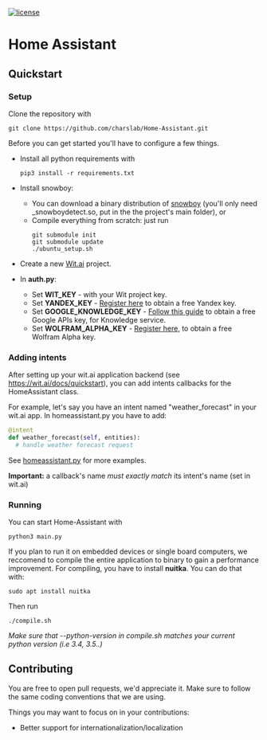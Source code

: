 [![license](https://img.shields.io/badge/License-GPL%20v2-blue.svg)](https://github.com/charslab/Home-Assistant/blob/master/LICENSE)

# Home Assistant

## Quickstart

### Setup

Clone the repository with

    git clone https://github.com/charslab/Home-Assistant.git 

Before you can get started you'll have to configure a few things.

- Install all python requirements with 

      pip3 install -r requirements.txt

- Install snowboy:
    - You can download a binary distribution of [snowboy](https://github.com/Kitt-AI/snowboy#precompiled-binaries-with-python-demo) (you'll only need \_snowboydetect.so, put in the the project's main folder), or
    - Compile everything from scratch: just run
        ```
        git submodule init
        git submodule update
        ./ubuntu_setup.sh
        ```


- Create a new [Wit.ai](https://wit.ai) project. 
- In **auth.py**:
    - Set **WIT_KEY** - with your Wit project key.
    - Set **YANDEX_KEY** - [Register here](https://translate.yandex.com/developers) to obtain a free Yandex key.
    - Set **GOOGLE_KNOWLEDGE_KEY** - [Follow this guide](https://developers.google.com/maps/documentation/embed/get-api-key) to obtain a free Google APIs key, for Knowledge service.
    - Set **WOLFRAM_ALPHA_KEY** - [Register here](https://developer.wolframalpha.com/portal/apisignup.html), to obtain a free Wolfram Alpha key.
    
### Adding intents

After setting up your wit.ai application backend (see https://wit.ai/docs/quickstart), you can add intents callbacks for the HomeAssistant class.

For example, let's say you have an intent named "weather_forecast" in your wit.ai app. 
In homeassistant.py you have to add: 
    
```python
@intent
def weather_forecast(self, entities):
  # handle weather forecast request
```

See [homeassistant.py](https://github.com/charslab/Home-Assistant/blob/master/homeassistant.py) for more examples.

**Important:** a callback's name *must exactly match* its intent's name (set in wit.ai)

### Running

You can start Home-Assistant with 

    python3 main.py
    
If you plan to run it on embedded devices or single board computers, we reccomend to compile the entire application to binary to gain a performance improvement.
For compiling, you have to install **nuitka**.
You can do that with:

    sudo apt install nuitka
    
Then run 

    ./compile.sh
    
*Make sure that --python-version in compile.sh matches your current python version (i.e 3.4, 3.5..)*


## Contributing

You are free to open pull requests, we'd appreciate it. 
Make sure to follow the same coding conventions that we are using. 

Things you may want to focus on in your contributions:
- Better support for internationalization/localization
      
